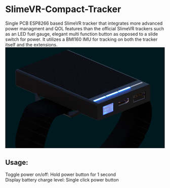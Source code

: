 # SlimeVR-Compact-Tracker
Single PCB ESP8266 based SlimeVR tracker that integrates more advanced power managment and QOL features than the official SlimeVR trackers such as an LED fuel gauge, elegant multi function button as opposed to a slide switch for power. It utilizes a BMI160 IMU for tracking on both the tracker itself and the extensions.
![Revision 2 case](https://github.com/Kirg5/SlimeVR-Compact-Tracker/blob/main/Hardware/V2/Render.png)
## Usage:
Toggle power on/off: Hold power button for 1 second  
Display battery charge level: Single click power button
